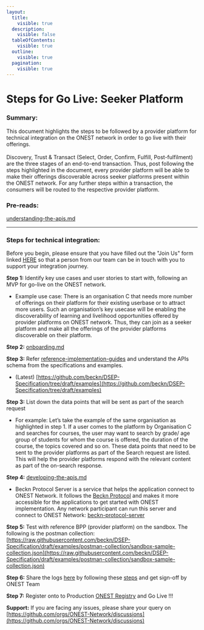 ```yaml
---
layout:
  title:
    visible: true
  description:
    visible: false
  tableOfContents:
    visible: true
  outline:
    visible: true
  pagination:
    visible: true
---
```


# Steps for Go Live: Seeker Platform

### **Summary:**

This document highlights the steps to be followed by a provider platform for technical integration on the ONEST network in order to go live with their offerings. \
\
Discovery, Trust & Transact (Select, Order, Confirm, Fulfill, Post-fulfilment) are the three stages of an end-to-end transaction. Thus, post following the steps highlighted in the document, every provider platform will be able to make their offerings discoverable across seeker platforms present within the ONEST network. For any further steps within a transaction, the consumers will be routed to the respective provider platform.

### **Pre-reads:**

[understanding-the-apis.md](understanding-the-apis.md "mention")

***

### **Steps for technical integration:**

Before you begin, please ensure that you have filled out the "Join Us" form linked [HERE](https://onest.network/join-us) so that a person from our team can be in touch with you to support your integration journey.&#x20;

**Step 1:** Identify key use cases and user stories to start with, following an MVP for go-live on the ONEST network.

* Example use case: There is an organisation C that needs more number of offerings on their platform for their existing userbase or to attract more users. Such an organisation’s key usecase will be enabling the discoverability of learning and livelihood opportunities offered by provider platforms on ONEST network. Thus, they can join as a seeker platform and make all the offerings of the provider platforms discoverable on their platform.

**Step 2:** [onboarding.md](onboarding.md "mention")

**Step 3:** Refer [reference-implementation-guides](reference-implementation-guides/ "mention") and understand the APIs schema from the  specifications and examples.

* (Latest) [https://github.com/beckn/DSEP-Specification/tree/draft/examples](https://github.com/beckn/DSEP-Specification/tree/draft/examples)

**Step 3:** List down the data points that will be sent as part of the search request

* For example: Let’s take the example of the same organisation as highlighted in step 1. If a user comes to the platform by Organisation C and searches for courses, the user may want to search by grade/ age group of students for whom the course is offered, the duration of the course, the topics covered and so on. These data points that need to be sent to the provider platforms as part of the Search request are listed. This will help the provider platforms respond with the relevant content as part of the on-search response.

**Step 4:** [developing-the-apis.md](developing-the-apis.md "mention")

* Beckn Protocol Server is a service that helps the application connect to ONEST Network. It follows the [Beckn Protocol](https://beckn.network/protocol) and makes it more accessible for the applications to get started with ONEST implementation. Any network participant can run this server and connect to ONEST Network: [beckn-protocol-server](integration-of-open-source-adaptors/beckn-protocol-server/ "mention")

**Step 5:** Test with reference BPP (provider platform) on the sandbox. The following is the postman collection:\
[https://raw.githubusercontent.com/beckn/DSEP-Specification/draft/examples/postman-collection/sandbox-sample-collection.json](https://raw.githubusercontent.com/beckn/DSEP-Specification/draft/examples/postman-collection/sandbox-sample-collection.json)

**Step 6:** Share the logs [here](https://github.com/ONEST-Network/verification-logs) by following these [steps](https://github.com/ONEST-Network/verification-logs/blob/main/README.md) and get sign-off by ONEST Team

**Step 7:**  Register onto to Production [ONEST Registry](https://prod.onest.network/) and Go Live !!!

**Support:** If you are facing any issues, please share your query on [https://github.com/orgs/ONEST-Network/discussions](https://github.com/orgs/ONEST-Network/discussions)
